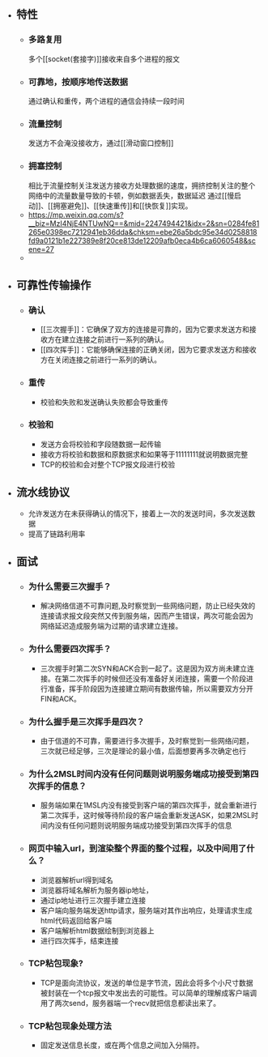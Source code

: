- ## 特性
	- ### 多路复用
	  多个[[socket(套接字)]]接收来自多个进程的报文
	- ### 可靠地，按顺序地传送数据
	  通过确认和重传，两个进程的通信会持续一段时间
	- ### 流量控制
	  发送方不会淹没接收方，通过[[滑动窗口控制]]
	- ### 拥塞控制
	  相比于流量控制关注发送方接收方处理数据的速度，拥挤控制关注的整个网络中的流量数量导致的卡顿，例如数据丢失，数据延迟
	  通过[[慢启动]]、[[拥塞避免]]、[[快速重传]]和[[快恢复]]实现。
	- https://mp.weixin.qq.com/s?__biz=MzI4NjE4NTUwNQ==&mid=2247494421&idx=2&sn=0284fe81265e0398ec7212941eb36dda&chksm=ebe26a5bdc95e34d0258818fd9a0121b1e227389e8f20ce813de12209afb0eca4b6ca6060548&scene=27
	-
- ## 可靠性传输操作
	- ### 确认
		- [[三次握手]]：它确保了双方的连接是可靠的，因为它要求发送方和接收方在建立连接之前进行一系列的确认。
		- [[四次挥手]]：它能够确保连接的正确关闭，因为它要求发送方和接收方在关闭连接之前进行一系列的确认。
	- ### 重传
		- 校验和失败和发送确认失败都会导致重传
	- ### 校验和
		- 发送方会将校验和字段随数据一起传输
		- 接收方将校验和数据和原数据求和如果等于11111111就说明数据完整
		- TCP的校验和会对整个TCP报文段进行校验
- ## 流水线协议
	- 允许发送方在未获得确认的情况下，接着上一次的发送时间，多次发送数据
	- 提高了链路利用率
- ## 面试
	- ### 为什么需要三次握手？
		- 解决网络信道不可靠问题,及时察觉到一些网络问题，防止已经失效的连接请求报文段突然又传到服务端，因而产生错误，两次可能会因为网络延迟造成服务端为过期的请求建立连接。
	- ### 为什么需要四次挥手？
		- 三次握手时第二次SYN和ACK合到一起了。这是因为双方尚未建立连接。在第二次挥手的时候但还没有准备好关闭连接，需要一个阶段进行准备，挥手阶段因为连接建立期间有数据传输，所以需要双方分开FIN和ACK。
	- ### 为什么握手是三次挥手是四次？
		- 由于信道的不可靠，需要进行多次握手，及时察觉到一些网络问题，三次就已经足够，三次是理论的最小值，后面想要再多次确定也行
	- ### 为什么2MSL时间内没有任何问题则说明服务端成功接受到第四次挥手的信息？
		- 服务端如果在1MSL内没有接受到客户端的第四次挥手，就会重新进行第二次挥手，这时候等待阶段的客户端会重新发送ASK，如果2MSL时间内没有任何问题则说明服务端成功接受到第四次挥手的信息
	- ### 网页中输入url，到渲染整个界面的整个过程，以及中间用了什么？
		- 浏览器解析url得到域名
		- 浏览器将域名解析为服务器ip地址，
		- 通过ip地址进行三次握手建立连接
		- 客户端向服务端发送http请求，服务端对其作出响应，处理请求生成html代码返回给客户端
		- 客户端解析html数据绘制到浏览器上
		- 进行四次挥手，结束连接
	- ### TCP粘包现象?
		- TCP是面向流协议，发送的单位是字节流，因此会将多个小尺寸数据被封装在一个tcp报文中发出去的可能性。可以简单的理解成客户端调用了两次send，服务器端一个recv就把信息都读出来了。
	- ### TCP粘包现象处理方法
		- 固定发送信息长度，或在两个信息之间加入分隔符。